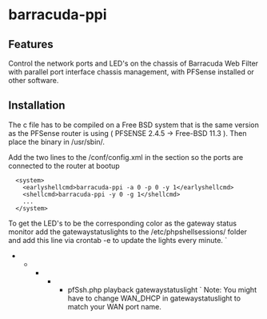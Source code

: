 # barracuda-ppi
## Features
Control the network ports and LED's on the chassis of Barracuda Web Filter with parallel port interface chassis management, with PFSense installed or other software.
## Installation
The c file has to be compiled on a Free BSD system that is the same version as the PFSense router is using ( PFSENSE 2.4.5 -> Free-BSD 11.3 ). Then place the binary in /usr/sbin/.

Add the two lines to the /conf/config.xml in the <system> section so the ports are connected to the router at bootup
```
  <system>
    <earlyshellcmd>barracuda-ppi -a 0 -p 0 -y 1</earlyshellcmd>
    <shellcmd>barracuda-ppi -y 0 -g 1</shellcmd>
    ...
  </system>
```
To get the LED's to be the corresponding color as the gateway status monitor add the gatewaystatuslights to the /etc/phpshellsessions/ folder and add this line via crontab -e to update the lights every minute.
`
  * * * * * pfSsh.php playback gatewaystatuslight
`
Note: You might have to change WAN_DHCP in gatewaystatuslight to match your WAN port name.
